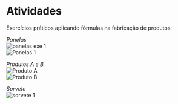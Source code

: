 # Atividades   
Exercícios práticos aplicando fórmulas na fabricação de produtos:   

_Panelas_   
![panelas exe 1](https://github.com/user-attachments/assets/3df93fc5-b4a1-40e3-b853-0c01a55dbd50)   
![Panelas 1](https://github.com/user-attachments/assets/e72b1442-2808-4453-b152-6b77dfdbd5cf)   

_Produtos A e B_   
![Produto A](https://github.com/user-attachments/assets/346f045c-4a47-47bf-8fcc-35422c9eb1e6)   
![Produto B](https://github.com/user-attachments/assets/c5ee8696-f5b9-42c9-b0d1-e80c7c649331)   

_Sorvete_   
![sorvete 1](https://github.com/user-attachments/assets/e6f5c6b6-d885-4048-9957-f83831d758c8)   





